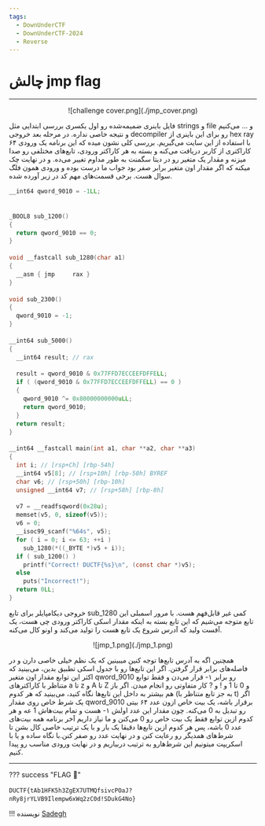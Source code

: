 ```yaml
---
tags:
  - DownUnderCTF
  - DownUnderCTF-2024
  - Reverse
---
```


# چالش jmp flag
---

<center>
![challenge cover.png](./jmp_cover.png)
</center>

فایل باینری ضمیمه‌شده رو اول یکسری بررسی ابتدایی مثل strings و file و ... می‌کنیم  و نتیجه خاصی نداره. در مرحله بعد خروجی decompiler رو برای این باینری از hex ray با استفاده از این سایت می‌گیریم. بررسی کلی نشون میده که  این برنامه یک ورودی ۶۴ کاراکتری از کاربر دریافت می‌کنه و بسته به هر کاراکتر ورودی، تابع‌های مختلفی رو صدا میزنه و مقدار یک متغیر رو در دیتا سگمنت به طور مداوم تغییر می‌ده. و در نهایت چک میکنه که اگر مقدار اون متغیر برابر صفر بود جواب ما درست بوده و ورودی همون فلگ سوال هست. برخی قسمت‌های مهم کد در زیر آورده شده.

```C
__int64 qword_9010 = -1LL;


_BOOL8 sub_1200()
{
  return qword_9010 == 0;
}

void __fastcall sub_1280(char a1)
{
  __asm { jmp     rax }
}

void sub_2300()
{
  qword_9010 = -1;
}

__int64 sub_5000()
{
  __int64 result; // rax

  result = qword_9010 & 0x77FFD7ECCEEFDFFELL;
  if ( (qword_9010 & 0x77FFD7ECCEEFDFFELL) == 0 )
  {
    qword_9010 ^= 0x80000000000uLL;
    return qword_9010;
  }
  return result;
}

__int64 __fastcall main(int a1, char **a2, char **a3)
{
  int i; // [rsp+Ch] [rbp-54h]
  __int64 v5[8]; // [rsp+10h] [rbp-50h] BYREF
  char v6; // [rsp+50h] [rbp-10h]
  unsigned __int64 v7; // [rsp+58h] [rbp-8h]

  v7 = __readfsqword(0x28u);
  memset(v5, 0, sizeof(v5));
  v6 = 0;
  __isoc99_scanf("%64s", v5);
  for ( i = 0; i <= 63; ++i )
    sub_1280(*((_BYTE *)v5 + i));
  if ( sub_1200() )
    printf("Correct! DUCTF{%s}\n", (const char *)v5);
  else
    puts("Incorrect!");
  return 0LL;
}
```

خروجی دیکامپایلر برای تابع sub_1280 کمی غیر قابل‌فهم هست. با مرور اسمبلی این تابع متوجه می‌شیم که این تابع بسته به اینکه مقدار اسکی کاراکتر ورودی چی هست، یک آفست ولید که آدرس شروع یک تابع هست را تولید می‌کند و اونو کال می‌کنه. 

<center>
![jmp_1.png](./jmp_1.png)
</center>

همچنین اگه به آدرس تابع‌ها توجه کنین میبینین که یک نظم خیلی خاصی دارن و در فاصله‌های برابر قرار گرفتن. اگر این تابع‌ها رو با جدول اسکی تطبیق بدین، می‌بینید که اکثر این توابع مقدار اون متغیر qword_9010 رو برابر ۱- قرار می‌دن و فقط توابع متناظر با کاراکتر‌های a تا z و A تا Z و 0 تا 1 و ! و ? کار متفاوتی رو انجام میدن. اگر باز هم بیشتر به داخل این تابع‌ها نگاه کنید، می‌بینید که هر کدوم (به جز تابع متناظر با t) اگر یک شرط خاص روی مقدار qword_9010 برقرار باشه، یک بیت خاص ازون عدد ۶۴ بیتی رو تبدیل به 0 می‌کنه. چون مقدار این عدد اولش ۱- هست و تمام بیت‌هاش 1 عه و هر کدوم ازین توابع فقط یک بیت خاص رو 0 می‌کنن و ما نیاز داریم آخر برنامه همه بیت‌های عدد 0 باشه، پس هر کدوم ازین تابع‌ها دقیقا یک بار و با یک ترتیب خاصی کال بشن تا شرط‌های همدیگر رو رعایت کنن و در نهایت عدد رو صفر کنن.با نگاه ساده و یا با اسکریپت میتونیم این شرط‌هارو به ترتیب دربیاریم و در نهایت ورودی مناسب رو پیدا کنیم. 

---
??? success "FLAG :triangular_flag_on_post:"
    <div dir="ltr">`DUCTF{tAb1HFK5h3ZgEX7UTMQfsivcPOaJ?nRy8jrYLVB9Ilempw6xWq2zC0d!SDukG4No}`</div>


!!! نویسنده
    [Sadegh](https://github.com/sadegh-majidi)

